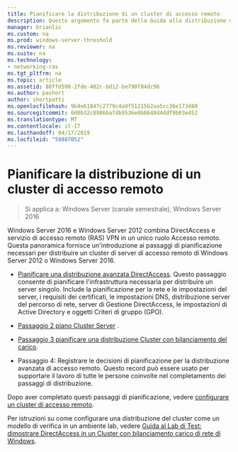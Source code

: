 ```yaml
---
title: Pianificare la distribuzione di un cluster di accesso remoto
description: Questo argomento fa parte della Guida alla distribuzione di accesso remoto in un Cluster in Windows Server 2016.
manager: brianlic
ms.custom: na
ms.prod: windows-server-threshold
ms.reviewer: na
ms.suite: na
ms.technology:
- networking-ras
ms.tgt_pltfrm: na
ms.topic: article
ms.assetid: 88ffd598-2fde-402c-bd12-be790f84dc96
ms.author: pashort
author: shortpatti
ms.openlocfilehash: 9b4e61847c2779c4a9f51215b2aa5cc36e173480
ms.sourcegitcommit: 0d0b32c8986ba7db9536e0b8648d4ddf9b03e452
ms.translationtype: MT
ms.contentlocale: it-IT
ms.lasthandoff: 04/17/2019
ms.locfileid: "59887052"
---
```

# <a name="plan-a-remote-access-cluster-deployment"></a>Pianificare la distribuzione di un cluster di accesso remoto

>Si applica a: Windows Server (canale semestrale), Windows Server 2016

 Windows Server 2016 e Windows Server 2012 combina DirectAccess e servizio di accesso remoto (RAS) VPN in un unico ruolo Accesso remoto. Questa panoramica fornisce un'introduzione ai passaggi di pianificazione necessari per distribuire un cluster di server di accesso remoto di Windows Server 2012 o Windows Server 2016.
  
-   [Pianificare una distribuzione avanzata DirectAccess](../../../directaccess/single-server-advanced/Plan-an-Advanced-DirectAccess-Deployment.md). Questo passaggio consente di pianificare l'infrastruttura necessaria per distribuire un server singolo. Include la pianificazione per la rete e le impostazioni del server, i requisiti dei certificati, le impostazioni DNS, distribuzione server del percorso di rete, server di Gestione DirectAccess, le impostazioni di Active Directory e oggetti Criteri di gruppo (GPO).  
  
-   [Passaggio 2 piano Cluster Server](Step-2-Plan-Cluster-Servers.md) .  
  
-   [Passaggio 3 pianificare una distribuzione Cluster con bilanciamento del carico](Step-3-Plan-a-Load-Balanced-Cluster-Deployment.md).  
  
-   Passaggio 4: Registrare le decisioni di pianificazione per la distribuzione avanzata di accesso remoto. Questo record può essere usato per supportare il lavoro di tutte le persone coinvolte nel completamento dei passaggi di distribuzione.  
  
Dopo aver completato questi passaggi di pianificazione, vedere [configurare un cluster di accesso remoto](../configure/Configure-a-Remote-Access-Cluster.md). 

Per istruzioni su come configurare una distribuzione del cluster come un modello di verifica in un ambiente lab, vedere [Guida al Lab di Test: dimostrare DirectAccess in un Cluster con bilanciamento carico di rete di Windows](../../../directaccess/tlg-cluster-nlb/Test-Lab-Guide-Demonstrate-DirectAccess-in-a-Cluster-with-Windows-NLB.md).  
  



